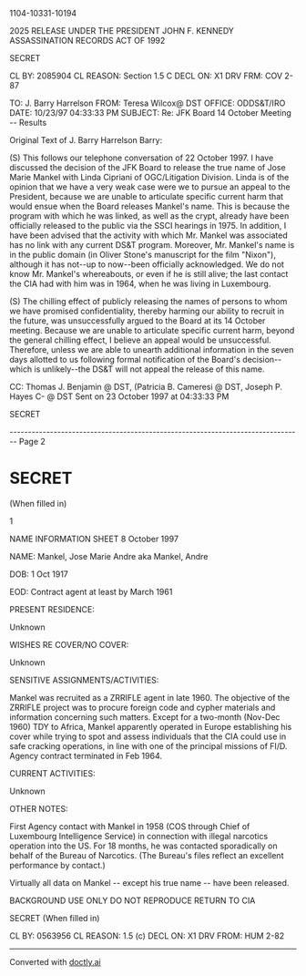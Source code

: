1104-10331-10194

2025 RELEASE UNDER THE PRESIDENT JOHN F. KENNEDY ASSASSINATION RECORDS ACT OF 1992

SECRET

CL BY: 2085904
CL REASON: Section 1.5 C
DECL ON: X1
DRV FRM: COV 2-87

TO: J. Barry Harrelson
FROM: Teresa Wilcox@ DST
OFFICE: ODDS&T/IRO
DATE: 10/23/97 04:33:33 PM
SUBJECT: Re: JFK Board 14 October Meeting -- Results

Original Text of J. Barry Harrelson
Barry:

(S) This follows our telephone conversation of 22 October 1997. I have discussed the decision of the JFK Board to release the true name of Jose Marie Mankel with Linda Cipriani of OGC/Litigation Division. Linda is of the opinion that we have a very weak case were we to pursue an appeal to the President, because we are unable to articulate specific current harm that would ensue when the Board releases Mankel's name. This is because the program with which he was linked, as well as the crypt, already have been officially released to the public via the SSCI hearings in 1975. In addition, I have been advised that the activity with which Mr. Mankel was associated has no link with any current DS&T program. Moreover, Mr. Mankel's name is in the public domain (in Oliver Stone's manuscript for the film "Nixon"), although it has not--up to now--been officially acknowledged. We do not know Mr. Mankel's whereabouts, or even if he is still alive; the last contact the CIA had with him was in 1964, when he was living in Luxembourg.

(S) The chilling effect of publicly releasing the names of persons to whom we have promised confidentiality, thereby harming our ability to recruit in the future, was unsuccessfully argued to the Board at its 14 October meeting. Because we are unable to articulate specific current harm, beyond the general chilling effect, I believe an appeal would be unsuccessful. Therefore, unless we are able to unearth additional information in the seven days allotted to us following formal notification of the Board's decision--which is unlikely--the DS&T will not appeal the release of this name.

CC: Thomas J. Benjamin @ DST, (Patricia B. Cameresi @ DST, Joseph P. Hayes C- @ DST
Sent on 23 October 1997 at 04:33:33 PM

SECRET


-------------------------------------------------------------------------------- Page 2

# SECRET
(When filled in)

1

NAME INFORMATION SHEET 8 October 1997

NAME: Mankel, Jose Marie Andre aka Mankel, Andre

DOB: 1 Oct 1917

EOD: Contract agent at least by March 1961

PRESENT RESIDENCE:

Unknown

WISHES RE COVER/NO COVER:

Unknown

SENSITIVE ASSIGNMENTS/ACTIVITIES:

Mankel was recruited as a ZRRIFLE agent in late 1960. The objective of the ZRRIFLE project was to procure foreign code and cypher materials and information concerning such matters. Except for a two-month (Nov-Dec 1960) TDY to Africa, Mankel apparently operated in Europe establishing his cover while trying to spot and assess individuals that the CIA could use in safe cracking operations, in line with one of the principal missions of FI/D. Agency contract terminated in Feb 1964.

CURRENT ACTIVITIES:

Unknown

OTHER NOTES:

First Agency contact with Mankel in 1958 (COS through Chief of Luxembourg Intelligence Service) in connection with illegal narcotics operation into the US. For 18 months, he was contacted sporadically on behalf of the Bureau of Narcotics. (The Bureau's files reflect an excellent performance by contact.)

Virtually all data on Mankel -- except his true name -- have been released.

BACKGROUND USE ONLY
DO NOT REPRODUCE
RETURN TO CIA

SECRET
(When filled in)

CL BY: 0563956
CL REASON: 1.5 (c)
DECL ON: X1
DRV FROM: HUM 2-82


---
Converted with [doctly.ai](https://doctly.ai)